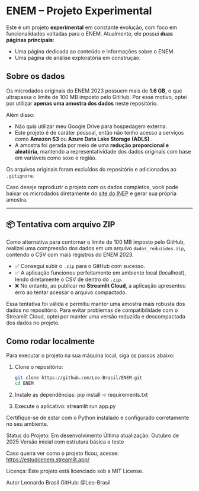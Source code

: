 # ENEM – Projeto Experimental

Este é um projeto **experimental** em constante evolução, com foco em funcionalidades voltadas para o ENEM. Atualmente, ele possui **duas páginas principais**:

- Uma página dedicada ao conteúdo e informações sobre o ENEM.
- Uma página de análise exploratória em construção.

## Sobre os dados

Os microdados originais do ENEM 2023 possuem mais de **1.6 GB**, o que ultrapassa o limite de 100 MB imposto pelo GitHub. Por esse motivo, optei por utilizar **apenas uma amostra dos dados** neste repositório.

Além disso:

- Não quis utilizar meu Google Drive para hospedagem externa.
- Este projeto é de caráter pessoal, então não tenho acesso a serviços como **Amazon S3** ou **Azure Data Lake Storage (ADLS)**.
- A amostra foi gerada por meio de uma **redução proporcional e aleatória**, mantendo a representatividade dos dados originais com base em variáveis como sexo e região.

Os arquivos originais foram excluídos do repositório e adicionados ao `.gitignore`.

Caso deseje reproduzir o projeto com os dados completos, você pode baixar os microdados diretamente do [site do INEP](https://www.gov.br/inep/pt-br/areas-de-atuacao/avaliacao-e-exames-educacionais/enem/microdados) e gerar sua própria amostra.

---

## 📦 Tentativa com arquivo ZIP

Como alternativa para contornar o limite de 100 MB imposto pelo GitHub, realizei uma compressão dos dados em um arquivo `dados_reduzidos.zip`, contendo o CSV com mais registros do ENEM 2023.

- ✅ Consegui subir o `.zip` para o GitHub com sucesso.
- ✅ A aplicação funcionou perfeitamente em ambiente local (localhost), lendo diretamente o CSV de dentro do `.zip`.
- ❌ No entanto, ao publicar no **Streamlit Cloud**, a aplicação apresentou erro ao tentar acessar o arquivo compactado.

Essa tentativa foi válida e permitiu manter uma amostra mais robusta dos dados no repositório. Para evitar problemas de compatibilidade com o Streamlit Cloud, optei por manter uma versão reduzida e descompactada dos dados no projeto.

## Como rodar localmente

Para executar o projeto na sua máquina local, siga os passos abaixo:

1. Clone o repositório:
   ```bash
   git clone https://github.com/Leo-Brasil/ENEM.git
   cd ENEM

2. Instale as dependências:
    pip install -r requirements.txt

3. Execute o aplicativo:
    streamlit run app.py

Certifique-se de estar com o Python instalado e configurado corretamente no seu ambiente.

Status do Projeto: Em desenvolvimento
Última atualização: Outubro de 2025
Versão inicial com estrutura básica e teste

Caso queira ver como o projeto ficou, acesse:
https://estudoenem.streamlit.app/

Licença: Este projeto está licenciado sob a MIT License.

Autor
Leonardo Brasil
GitHub: @Leo-Brasil